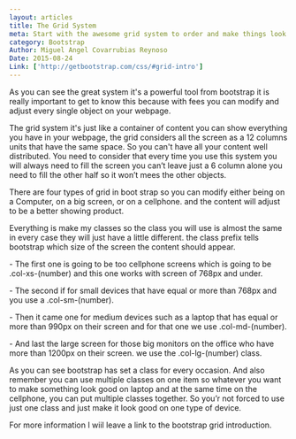 ```yaml
---
layout: articles
title: The Grid System
meta: Start with the awesome grid system to order and make things look great on every device ...
category: Bootstrap
Author: Miguel Angel Covarrubias Reynoso
Date: 2015-08-24
Link: ['http://getbootstrap.com/css/#grid-intro']
---
```


<p>As you can see the great system it's a powerful tool from bootstrap it is really important to get to know this because with fees you can modify and adjust every single object on your webpage.</p>

<p>The grid system it's just like a container of content you can show everything you have in your webpage, the grid considers all the screen as a 12 columns units that have the same space. So you can't have all your content well distributed. You need to consider that every time you use this system you will always need to fill the screen you can’t leave just a 6 column alone you need to fill the other half so it won’t mees the other objects.</p>

<p>There are four types of grid in boot strap so you can modify either being on a Computer, on a big screen, or on a cellphone. and the content will adjust to be a better showing product.</p>

<p>Everything is make my classes so the class you will use is almost the same in every case they will just have a little different. the class prefix tells bootstrap which size of the screen the content should appear.</p>

<p>-	The first one is going to be too cellphone screens which is going to be .col-xs-(number) and this one works with screen of 768px and under.</p>

<p>-	The second if for small devices that have equal or more than 768px and you use a .col-sm-(number).</p>

<p>-	Then it came one for medium devices such as a laptop that has equal or more than 990px on their screen and for that one we use .col-md-(number).</p>

<p>-	And last the large screen for those big monitors on the office who have more than 1200px on their screen. we use the .col-lg-(number) class.</p>

<p>As you can see bootstrap has set a class for every occasion. And also remember you can use multiple classes on one item so whatever you want to make something look good on laptop and at the same time on the cellphone, you can put multiple classes together. So you’r not forced to use just one class and just make it look good on one type of device.</p>

<p>For more information I wiil leave a link to the bootstrap grid introduction.</p>